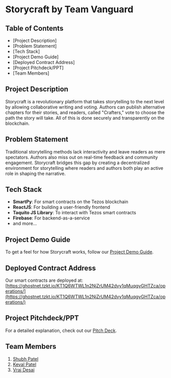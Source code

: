 # Storycraft by Team Vanguard

## Table of Contents
- [Project Description]
- [Problem Statement]
- [Tech Stack]
- [Project Demo Guide]
- [Deployed Contract Address]
- [Project Pitchdeck/PPT]
- [Team Members]

## Project Description
Storycraft is a revolutionary platform that takes storytelling to the next level by allowing collaborative writing and voting. Authors can publish alternative chapters for their stories, and readers, called "Crafters," vote to choose the path the story will take. All of this is done securely and transparently on the blockchain.

## Problem Statement
Traditional storytelling methods lack interactivity and leave readers as mere spectators. Authors also miss out on real-time feedback and community engagement. Storycraft bridges this gap by creating a decentralized environment for storytelling where readers and authors both play an active role in shaping the narrative.

## Tech Stack
- **SmartPy**: For smart contracts on the Tezos blockchain
- **ReactJS**: For building a user-friendly frontend
- **Taquito JS Library**: To interact with Tezos smart contracts
- **Firebase**: For backend-as-a-service
- and more...

## Project Demo Guide
To get a feel for how Storycraft works, follow our [Project Demo Guide](Temp-Link).

## Deployed Contract Address
Our smart contracts are deployed at: [https://ghostnet.tzkt.io/KT1Q6WTWL1n2NjZrUM42dvy1qMuqgyGHTZca/operations/](https://ghostnet.tzkt.io/KT1Q6WTWL1n2NjZrUM42dvy1qMuqgyGHTZca/operations/)

## Project Pitchdeck/PPT
For a detailed explanation, check out our [Pitch Deck](https://gamma.app/docs/Storycraft-Revolutionizing-Storytelling-through-Blockchain-g0l1ap85v266rr3).

## Team Members
1) [Shubh Patel](https://twitter.com/BholuBholuu)
2) [Keval Patel](https://twitter.com/NotOnlyJustOnly)
3) [Vraj Desai](https://twitter.com/notdguynxtdoor)

